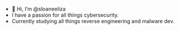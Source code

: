 - 👋 Hi, I’m @sloaneeliza 
- I have a passion for all things cybersecurity.
- Currently studying all things reverse engineering and malware dev.
